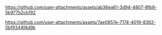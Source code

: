 

https://github.com/user-attachments/assets/ab36ea61-3d94-4807-8fb8-5b977b2cb192

https://github.com/user-attachments/assets/7ae0857e-7174-4019-8362-0bf9344f4d9b